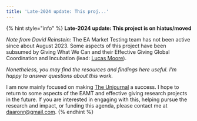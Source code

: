 ```yaml
---
title: 'Late-2024 update: This proj...'
---
```


{% hint style="info" %}
**Late-2024 update: This project is on hiatus/moved**

_Note from David Reinstein:_ The EA Market Testing team has not been active since about August 2023. Some aspects of this project have been subsumed by Giving What We Can and their Effective Giving Global Coordination and Incubation (lead: [Lucas Moore](http://www.effectivealtruismwestchester.org/lucas-moore.html)). &#x20;

_Nonetheless, you may find the resources and findings here useful. I'm happy to answer questions about this work._&#x20;

I am now mainly focused on making [The Unjournal](https://app.gitbook.com/o/-MfFk4CTSGwVOPkwnRgx/s/-MkORcaM5xGxmrnczq25/) a success. I hope to return to some aspects of the EAMT and effective giving research projects in the future. If you are interested in engaging with this, helping pursue the research and impact, or funding this agenda, please contact me at daaronr@gmail.com.
{% endhint %}
